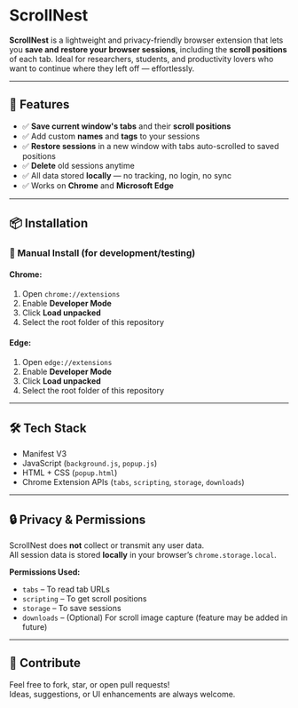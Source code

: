 # ScrollNest

**ScrollNest** is a lightweight and privacy-friendly browser extension that lets you **save and restore your browser sessions**, including the **scroll positions** of each tab. Ideal for researchers, students, and productivity lovers who want to continue where they left off — effortlessly.

---

## 🚀 Features

- ✅ **Save current window's tabs** and their **scroll positions**
- ✅ Add custom **names** and **tags** to your sessions
- ✅ **Restore sessions** in a new window with tabs auto-scrolled to saved positions
- ✅ **Delete** old sessions anytime
- ✅ All data stored **locally** — no tracking, no login, no sync
- ✅ Works on **Chrome** and **Microsoft Edge**

---

## 📦 Installation

### 🔧 Manual Install (for development/testing)

#### Chrome:

1. Open `chrome://extensions`
2. Enable **Developer Mode**
3. Click **Load unpacked**
4. Select the root folder of this repository

#### Edge:

1. Open `edge://extensions`
2. Enable **Developer Mode**
3. Click **Load unpacked**
4. Select the root folder of this repository

---

## 🛠 Tech Stack

- Manifest V3
- JavaScript (`background.js`, `popup.js`)
- HTML + CSS (`popup.html`)
- Chrome Extension APIs (`tabs`, `scripting`, `storage`, `downloads`)

---

## 🔒 Privacy & Permissions

ScrollNest does **not** collect or transmit any user data.  
All session data is stored **locally** in your browser’s `chrome.storage.local`.

**Permissions Used:**

- `tabs` – To read tab URLs
- `scripting` – To get scroll positions
- `storage` – To save sessions
- `downloads` – (Optional) For scroll image capture (feature may be added in future)

---

## 🙌 Contribute

Feel free to fork, star, or open pull requests!  
Ideas, suggestions, or UI enhancements are always welcome.
